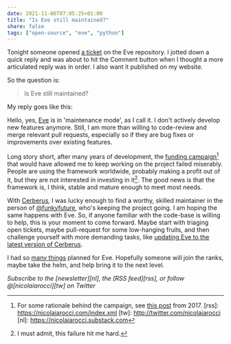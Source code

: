 ```yaml
---
date: 2021-11-06T07:05:25+01:00
title: "Is Eve still maintained?"
share: false
tags: ["open-source", "eve", "python"]
---
```

Tonight someone opened [a ticket](https://github.com/pyeve/eve/issues/1458) on
the Eve repository. I jotted down a quick reply and was about to hit the
Comment button when I thought a more articulated reply was in order. I also
want it published on my website. 

So the question is:

> Is Eve still maintained? 

My reply goes like this:

Hello, yes, [Eve](https://python-eve.org) is in 'maintenance mode', as I call
it. I don't actively develop new features anymore. Still, I am more than
willing to code-review and merge relevant pull requests, especially so if they
are bug fixes or improvements over existing features.

Long story short, after many years of development, the [funding
campaign](https://docs.python-eve.org/en/stable/funding.html)[^2] that would have
allowed me to keep working on the project failed miserably. People are using
the framework worldwide, probably making a profit out of it, but they are not
interested in investing in it[^1]. The good news is that the framework is, I think,
stable and mature enough to meet most needs.

With [Cerberus](https://python-cerberus.org), I was lucky enough to find
a worthy, skilled  maintainer in the person of
[@funkyfuture](https://github.com/funkyfuture), who's keeping the project
going. I am hoping the same happens with Eve. So, if anyone familiar with the
code-base is willing to help, this is your moment to come forward. Maybe start
with triaging open tickets, maybe pull-request for some low-hanging fruits, and
then challenge yourself with more demanding tasks, like [updating Eve to the
latest version of Cerberus](https://github.com/pyeve/eve/issues/1278).

 I had so [many things](https://www.patreon.com/nicolaiarocci) planned for Eve.
 Hopefully someone will join the ranks, maybe take the helm, and help bring it
 to the next level.

*Subscribe to the [newsletter][nl], the [RSS feed][rss], or follow @[nicolaiarocci][tw] on Twitter*

 [^1]: I must admit, this failure hit me hard.
 [^2]: For some rationale behind the campaign, see [this post](http://nicolaiarocci.com/eve-and-cerberus-funding-campaign/) from 2017.
 [rss]: https://nicolaiarocci.com/index.xml
 [tw]: http://twitter.com/nicolaiarocci
 [nl]: https://nicolaiarocci.substack.com

